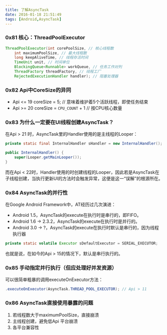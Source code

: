 ```yaml
---
title: 了解AsyncTask
date: 2016-01-18 21:51:49
tags: [Android,AsyncTask]
---
```


### 0x81 核心：ThreadPoolExecutor

```Java
ThreadPoolExecutor(int corePoolSize, // 核心线程数
    int maximumPoolSize, // 最大线程数
    long keepAliveTime, // 线程存活时间
    TimeUnit unit, // 时间单位
    BlockingQueue<Runnable> workQueue, // 任务工作对列
    ThreadFactory threadFactory, // 线程工厂
    RejectedExecutionHandler handler); // 阻塞处理器
```

### 0x82 Api中CoreSize的异同

* Api <= 19 coreSize = 5; // 意味着维护着5个活跃线程，即使任务结束
* Api >= 20 coreSize = `CPU_COUNT` + 1 // 按CPU核心数量

<!--more-->

### 0x83 为什么一定要在UI线程创建AsyncTask？

在Api > 21 时，AsyncTask里的Handler使用的是主线程的Looper：

```Java
private static final InternalHandler sHandler = new InternalHandler();

public InternalHandler() {
    super(Looper.getMainLooper());
}
```

而在Api < 22时，Handler使用的时创建线程的Looper，因此若是AsyncTask在子线程创建，当执行更新UI的方法时会触发异常，这便是这一“误解”的根源所在。

### 0x84 AsyncTask的并行性

在Google Android Framework中，AT经历过几次演进：

* Android 1.5，AsyncTask的execute在执行时是串行的，即FIFO。
* Android 1.6 -> 2.3.2，AsyncTask的execute在执行时是并行的。
* Android 3.0 -> ?，AsyncTask的execute在执行时默认是串行的，因为线程执行器

```Java
private static volatile Executor sDefaultExecutor = SERIAL_EXECUTOR;
```

也就是说，在如今的Api > 15的情况下，默认是串行执行的。

### 0x85 手动指定并行执行（但应处理好并发资源）

可以很简单粗暴的调用executeOnExecutor方法：

```Java
.executeOnExecutor(AsyncTask.THREAD_POOL_EXECUTOR); // Api > 11
```

### 0x86 AsyncTask直接使用暴露的问题

1. 若线程数大于maximumPoolSize，直接崩溃
1. 主线程创建，避免低Api 平台崩溃
1. 各平台兼容性
